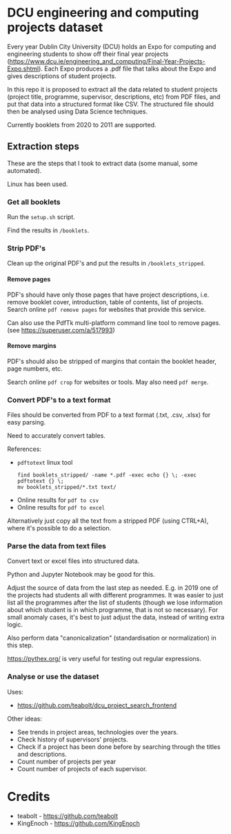 # DCU engineering and computing projects dataset

Every year Dublin City University (DCU) holds an Expo for computing and engineering students to show off their final year projects (https://www.dcu.ie/engineering_and_computing/Final-Year-Projects-Expo.shtml). Each Expo produces a .pdf file that talks about the Expo and gives descriptions of student projects.

In this repo it is proposed to extract all the data related to student projects (project title, programme, supervisor, descriptions, etc) from PDF files, and put that data into a structured format like CSV. The structured file should then be analysed using Data Science techniques.

Currently booklets from 2020 to 2011 are supported.

## Extraction steps

These are the steps that I took to extract data (some manual, some automated).

Linux has been used.

### Get all booklets

Run the `setup.sh` script.

Find the results in `/booklets`.

### Strip PDF's

Clean up the original PDF's and put the results in `/booklets_stripped`.

#### Remove pages

PDF's should have only those pages that have project descriptions, i.e. remove booklet cover, introduction, table of contents, list of projects.
Search online `pdf remove pages` for websites that provide this service.

Can also use the PdfTk multi-platform command line tool to remove pages. (see https://superuser.com/a/517993)

#### Remove margins

PDF's should also be stripped of margins that contain the booklet header, page numbers, etc.

Search online `pdf crop` for websites or tools. May also need `pdf merge`.

### Convert PDF's to a text format

Files should be converted from PDF to a text format (.txt, .csv, .xlsx) for easy parsing.

Need to accurately convert tables.

References:

- `pdftotext` linux tool
  ```
  find booklets_stripped/ -name *.pdf -exec echo {} \; -exec pdftotext {} \;
  mv booklets_stripped/*.txt text/
  ```
- Online results for `pdf to csv`
- Online results for `pdf to excel`

Alternatively just copy all the text from a stripped PDF (using CTRL+A), where it's possible to do a selection.

### Parse the data from text files

Convert text or excel files into structured data.

Python and Jupyter Notebook may be good for this.

Adjust the source of data from the last step as needed.
E.g. in 2019 one of the projects had students all with different programmes. It was easier to just list all the programmes after the list of students (though we lose information about which student is in which programme, that is not so necessary).
For small anomaly cases, it's best to just adjust the data, instead of writing extra logic.

Also perform data "canonicalization" (standardisation or normalization) in this step.

https://pythex.org/ is very useful for testing out regular expressions.

### Analyse or use the dataset

Uses:

- https://github.com/teabolt/dcu_project_search_frontend

Other ideas:

- See trends in project areas, technologies over the years.
- Check history of supervisors' projects.
- Check if a project has been done before by searching through the titles and descriptions.
- Count number of projects per year
- Count number of projects of each supervisor.

# Credits

- teabolt - https://github.com/teabolt
- KingEnoch - https://github.com/KingEnoch
